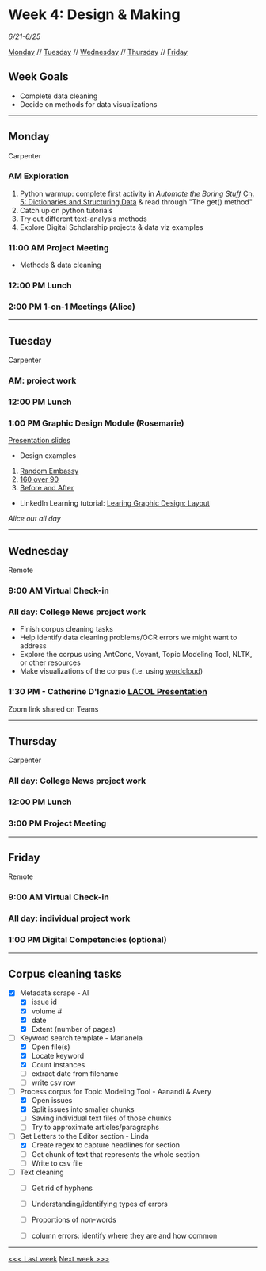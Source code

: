 # Week 4: Design & Making

*6/21-6/25*

[Monday](#monday) // [Tuesday](#tuesday) // [Wednesday](#wednesday) // [Thursday](#thursday) // [Friday](#friday)

## Week Goals
- Complete data cleaning
- Decide on methods for data visualizations

---

## Monday
Carpenter

### AM Exploration
1. Python warmup: complete first activity in *Automate the Boring Stuff* [Ch. 5: Dictionaries and Structuring Data](https://automatetheboringstuff.com/2e/chapter5/) & read through "The get() method"
2. Catch up on python tutorials
3. Try out different text-analysis methods
4. Explore Digital Scholarship projects & data viz examples

### 11:00 AM  Project Meeting
- Methods & data cleaning

### 12:00 PM  Lunch

### 2:00 PM 1-on-1 Meetings (Alice)

---

## Tuesday
Carpenter

### AM: project work

### 12:00 PM  Lunch

### 1:00 PM  Graphic Design Module (Rosemarie)
[Presentation slides](https://brynmawr-my.sharepoint.com/:p:/g/personal/rfettig_brynmawr_edu/EWHgV1gR5YFPnSvLrOOg6aAB9xT46MM3sJV1SJLOpwu3Mg?e=yNGhrS)
- Design examples
1. [Random Embassy](http://www.randomembassy.com/)
2. [160 over 90](http://160over90.com/)
3. [Before and After](https://blog.hubspot.com/marketing/tips-designing-effective-visual-content-infographic#sm.00079fh0nxrqf8x11381aojbk1d3q)
- LinkedIn Learning tutorial: [Learing Graphic Design: Layout](https://www.linkedin.com/learning/learning-graphic-design-layouts/)

*Alice out all day*

---

## Wednesday
Remote

### 9:00 AM Virtual Check-in

### All day: College News project work
- Finish corpus cleaning tasks
- Help identify data cleaning problems/OCR errors we might want to address
- Explore the corpus using AntConc, Voyant, Topic Modeling Tool, NLTK, or other resources
- Make visualizations of the corpus (i.e. using [wordcloud](https://pypi.org/project/wordcloud/))

### 1:30 PM - Catherine D'Ignazio [LACOL Presentation](https://conferences.hamilton.edu/lacol2021/plenary-speakers#Catherine)
Zoom link shared on Teams

---

## Thursday
Carpenter

### All day: College News project work

### 12:00 PM  Lunch

### 3:00 PM  Project Meeting 

---

## Friday
Remote

### 9:00 AM  Virtual Check-in

### All day: individual project work

### 1:00 PM  Digital Competencies (optional)

---

## Corpus cleaning tasks

- [x] Metadata scrape - Al
  - [x] issue id
  - [x] volume #
  - [x] date
  - [x] Extent (number of pages)
- [ ] Keyword search template - Marianela
  - [x] Open file(s)
  - [x] Locate keyword
  - [x] Count instances
  - [ ] extract date from filename
  - [ ] write csv row
- [ ] Process corpus for Topic Modeling Tool - Aanandi & Avery
  - [x] Open issues
  - [x] Split issues into smaller chunks
  - [ ] Saving individual text files of those chunks
  - [ ] Try to approximate articles/paragraphs
- [ ] Get Letters to the Editor section - Linda
  - [x] Create regex to capture headlines for section
  - [ ] Get chunk of text that represents the whole section
  - [ ] Write to csv file
- [ ] Text cleaning
  - [ ] Get rid of hyphens
  - [ ] Understanding/identifying types of errors
  - [ ] Proportions of non-words
  - [ ] column errors: identify where they are and how common


---

[<<< Last week](/03-text.md) [Next week >>>](/05-web.md)

